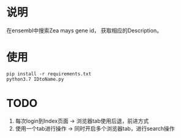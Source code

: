 # 说明
在ensembl中搜索Zea mays gene id， 获取相应的Description。

# 使用
    pip install -r requirements.txt
    python3.7 IDtoName.py

# TODO
1. 每次login到Index页面 -> 浏览器tab使用后退，前进方式
2. 使用一个tab进行操作 -> 同时开启多个浏览器tab，进行search操作